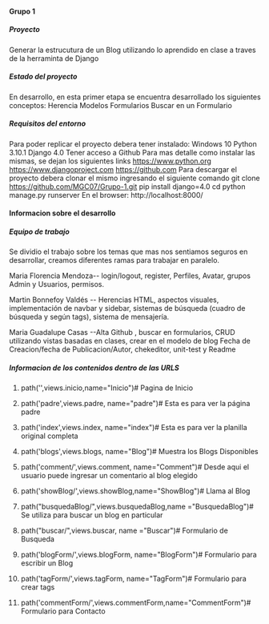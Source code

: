 #### Grupo 1

##### Proyecto

Generar la estrucutura de un Blog utilizando lo aprendido en clase a traves de la herraminta de Django

##### Estado del proyecto

En desarrollo, en esta primer etapa se encuentra desarrollado los siguientes conceptos:
Herencia
Modelos
Formularios
Buscar en un Formulario

##### Requisitos del entorno

Para poder replicar el proyecto debera tener instalado:
Windows 10
Python 3.10.1
Django 4.0
Tener acceso a Github
Para mas detalle como instalar las mismas, se dejan los siguientes links
<https://www.python.org>
<https://www.djangoproject.com>
<https://github.com>
Para descargar el proyecto debera clonar el mismo ingresando el siguiente comando
git clone <https://github.com/MGC07/Grupo-1.git>
pip install django=4.0
cd<AppProyecto1>
python manage.py runserver
En el browser: http://localhost:8000/

#### Informacion sobre el desarrollo

##### Equipo de trabajo

Se dividio el trabajo sobre los temas que mas nos sentiamos seguros en desarrollar, creamos diferentes ramas para trabajar en paralelo.

Maria Florencia Mendoza-- login/logout, register, Perfiles, Avatar, grupos Admin y Usuarios, permisos.

Martin Bonnefoy Valdés -- Herencias HTML, aspectos visuales, implementación de navbar y sidebar, sistemas de búsqueda (cuadro de búsqueda y según tags), sistema de mensajería.

Maria Guadalupe Casas --Alta Github , buscar en formularios, CRUD utilizando vistas basadas en clases, crear en el modelo de blog Fecha de Creacion/fecha de Publicacion/Autor, chekeditor, unit-test  y Readme

##### Informacion de los contenidos dentro de las URLS

1. path('',views.inicio,name="Inicio")# Pagina de Inicio

2. path('padre',views.padre, name="padre")# Esta es para ver la página padre

3. path('index',views.index, name="index")# Esta es para ver la planilla original completa

4. path('blogs',views.blogs, name="Blog")# Muestra los Blogs Disponibles

5. path('comment/<id>',views.comment, name="Comment")# Desde aqui el usuario puede ingresar un comentario al blog elegido

6. path('showBlog/<id>',views.showBlog,name="ShowBlog")# Llama al Blog

7. path("busquedaBlog/",views.busquedaBlog,name ="BusquedaBlog")# Se utiliza para buscar un blog en particular

8. path("buscar/",views.buscar, name ="Buscar")# Formulario de Busqueda

9. path('blogForm/',views.blogForm, name="BlogForm")# Formulario para escribir un Blog

10. path('tagForm/',views.tagForm, name="TagForm")# Formulario para crear tags

11. path('commentForm/',views.commentForm,name="CommentForm")# Formulario para Contacto
